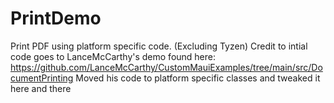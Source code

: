 # PrintDemo
Print PDF using platform specific code. (Excluding Tyzen)
Credit to intial code goes to LanceMcCarthy's demo found here: https://github.com/LanceMcCarthy/CustomMauiExamples/tree/main/src/DocumentPrinting
Moved his code to platform specific classes and tweaked it here and there
